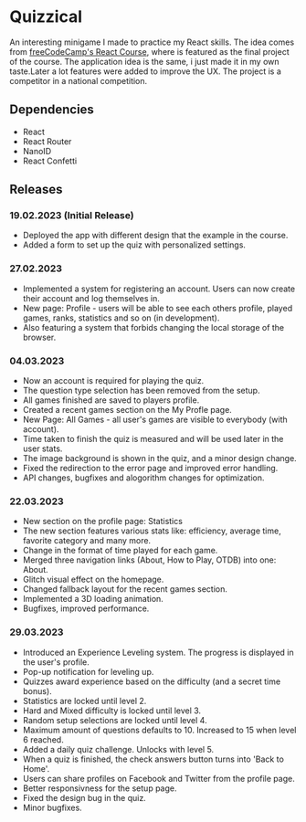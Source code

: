 # Quizzical
An interesting minigame I made to practice my React skills. The idea comes from [freeCodeCamp's React Course](https://www.youtube.com/watch?v=bMknfKXIFA8&t), where is featured as the final project of the course. The application idea is the same, i just made it in my own taste.Later a lot features were added to improve the UX. The project is a competitor in a national competition.

## Dependencies
- React 
- React Router
- NanoID
- React Confetti

## Releases
### 19.02.2023 (Initial Release)
- Deployed the app with different design that the example in the course.
- Added a form to set up the quiz with personalized settings.
### 27.02.2023
- Implemented a system for registering an account. Users can now create their account and log themselves in.
- New page: Profile - users will be able to see each others profile, played games, ranks, statistics and so on (in development).
- Also featuring a system that forbids changing the local storage of the browser.
### 04.03.2023
- Now an account is required for playing the quiz.
- The question type selection has been removed from the setup.
- All games finished are saved to players profile.
- Created a recent games section on the My Profle page.
- New Page: All Games - all user's games are visible to everybody (with account).
- Time taken to finish the quiz is measured and will be used later in the user stats.
- The image background is shown in the quiz, and a minor design change.
- Fixed the redirection to the error page and improved error handling.
- API changes, bugfixes and alogorithm changes for optimization.
### 22.03.2023
- New section on the profile page: Statistics
- The new section features various stats like: efficiency, average time, favorite category and many more.
- Change in the format of time played for each game.
- Merged three navigation links (About, How to Play, OTDB) into one: About.
- Glitch visual effect on the homepage.
- Changed fallback layout for the recent games section.
- Implemented a 3D loading animation.
- Bugfixes, improved performance.
### 29.03.2023
- Introduced an Experience Leveling system. The progress is displayed in the user's profile.
- Pop-up notification for leveling up.
- Quizzes award experience based on the difficulty (and a secret time bonus).
- Statistics are locked until level 2.
- Hard and Mixed difficulty is locked until level 3.
- Random setup selections are locked until level 4.
- Maximum amount of questions defaults to 10. Increased to 15 when level 6 reached.
- Added a daily quiz challenge. Unlocks with level 5.
- When a quiz is finished, the check answers button turns into 'Back to Home'.
- Users can share profiles on Facebook and Twitter from the profile page.
- Better responsivness for the setup page.
- Fixed the design bug in the quiz.
- Minor bugfixes.
